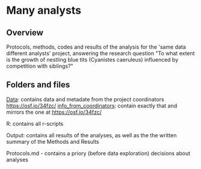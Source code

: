 # Many analysts

## **Overview**

Protocols, methods, codes and results of the analysis for the 'same data different analysts' project, answering the research question "To what extent is the growth of nestling blue tits (Cyanistes caeruleus) influenced by competition with siblings?"


## **Folders and files**

[Data](https://github.com/MartinBulla/many_analysts/tree/master/Data): contains data and metadate from the project coordinators https://osf.io/34fzc/
[info_from_coordinators](https://github.com/MartinBulla/many_analysts/tree/master/info_from_coordinators): contain exactly that and mirrors the one at https://osf.io/34fzc/

R: contains all r-scripts

Output: contains all results of the analyses, as well as the the written summary of the Methods and Results

Protocols.md - contains a priory (before data exploration) decisions about analyses 
